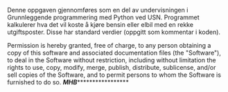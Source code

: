 Denne oppgaven gjennomføres som en del av undervisningen i Grunnleggende programmering med Python ved USN.
Programmet kalkulerer hva det vil koste å kjøre bensin eller elbil med en rekke utgiftsposter.
Disse har standard verdier (oppgitt som kommentar i koden). 


Permission is hereby granted, free of charge, to any person obtaining
a copy of this software and associated documentation files (the
"Software"), to deal in the Software without restriction, including
without limitation the rights to use, copy, modify, merge, publish,
distribute, sublicense, and/or sell copies of the Software, and to
permit persons to whom the Software is furnished to do so.
*********************MHB**************************************
